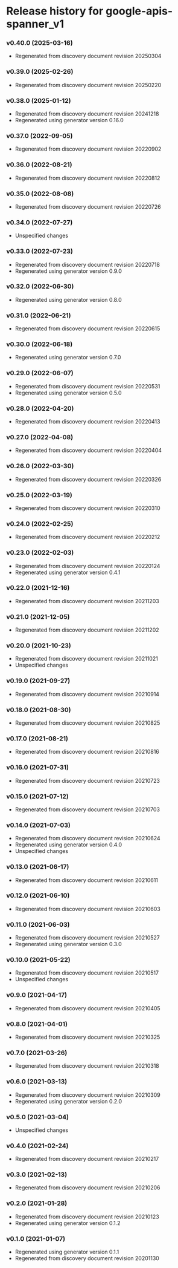 # Release history for google-apis-spanner_v1

### v0.40.0 (2025-03-16)

* Regenerated from discovery document revision 20250304

### v0.39.0 (2025-02-26)

* Regenerated from discovery document revision 20250220

### v0.38.0 (2025-01-12)

* Regenerated from discovery document revision 20241218
* Regenerated using generator version 0.16.0

### v0.37.0 (2022-09-05)

* Regenerated from discovery document revision 20220902

### v0.36.0 (2022-08-21)

* Regenerated from discovery document revision 20220812

### v0.35.0 (2022-08-08)

* Regenerated from discovery document revision 20220726

### v0.34.0 (2022-07-27)

* Unspecified changes

### v0.33.0 (2022-07-23)

* Regenerated from discovery document revision 20220718
* Regenerated using generator version 0.9.0

### v0.32.0 (2022-06-30)

* Regenerated using generator version 0.8.0

### v0.31.0 (2022-06-21)

* Regenerated from discovery document revision 20220615

### v0.30.0 (2022-06-18)

* Regenerated using generator version 0.7.0

### v0.29.0 (2022-06-07)

* Regenerated from discovery document revision 20220531
* Regenerated using generator version 0.5.0

### v0.28.0 (2022-04-20)

* Regenerated from discovery document revision 20220413

### v0.27.0 (2022-04-08)

* Regenerated from discovery document revision 20220404

### v0.26.0 (2022-03-30)

* Regenerated from discovery document revision 20220326

### v0.25.0 (2022-03-19)

* Regenerated from discovery document revision 20220310

### v0.24.0 (2022-02-25)

* Regenerated from discovery document revision 20220212

### v0.23.0 (2022-02-03)

* Regenerated from discovery document revision 20220124
* Regenerated using generator version 0.4.1

### v0.22.0 (2021-12-16)

* Regenerated from discovery document revision 20211203

### v0.21.0 (2021-12-05)

* Regenerated from discovery document revision 20211202

### v0.20.0 (2021-10-23)

* Regenerated from discovery document revision 20211021
* Unspecified changes

### v0.19.0 (2021-09-27)

* Regenerated from discovery document revision 20210914

### v0.18.0 (2021-08-30)

* Regenerated from discovery document revision 20210825

### v0.17.0 (2021-08-21)

* Regenerated from discovery document revision 20210816

### v0.16.0 (2021-07-31)

* Regenerated from discovery document revision 20210723

### v0.15.0 (2021-07-12)

* Regenerated from discovery document revision 20210703

### v0.14.0 (2021-07-03)

* Regenerated from discovery document revision 20210624
* Regenerated using generator version 0.4.0
* Unspecified changes

### v0.13.0 (2021-06-17)

* Regenerated from discovery document revision 20210611

### v0.12.0 (2021-06-10)

* Regenerated from discovery document revision 20210603

### v0.11.0 (2021-06-03)

* Regenerated from discovery document revision 20210527
* Regenerated using generator version 0.3.0

### v0.10.0 (2021-05-22)

* Regenerated from discovery document revision 20210517
* Unspecified changes

### v0.9.0 (2021-04-17)

* Regenerated from discovery document revision 20210405

### v0.8.0 (2021-04-01)

* Regenerated from discovery document revision 20210325

### v0.7.0 (2021-03-26)

* Regenerated from discovery document revision 20210318

### v0.6.0 (2021-03-13)

* Regenerated from discovery document revision 20210309
* Regenerated using generator version 0.2.0

### v0.5.0 (2021-03-04)

* Unspecified changes

### v0.4.0 (2021-02-24)

* Regenerated from discovery document revision 20210217

### v0.3.0 (2021-02-13)

* Regenerated from discovery document revision 20210206

### v0.2.0 (2021-01-28)

* Regenerated from discovery document revision 20210123
* Regenerated using generator version 0.1.2

### v0.1.0 (2021-01-07)

* Regenerated using generator version 0.1.1
* Regenerated from discovery document revision 20201130

